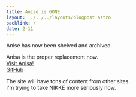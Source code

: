```yaml
---
title: Anisé is GONE
layout: ../../../layouts/blogpost.astro
backlink: /
date: 2-11
---
```


Anisé has now been shelved and archived.

Anisa is the proper replacement now.<br>
[Visit Anisa!](https://skuqre.github.io/anisa/)<br>
[GitHub](https://github.com/skuqre/anisa/)

The site will have tons of content from other sites.<br>
I'm trying to take NIKKE more seriously now.